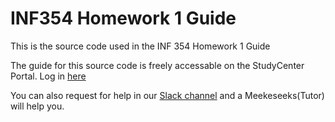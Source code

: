 # INF354 Homework 1 Guide
This is the source code used in the INF 354 Homework 1 Guide

The guide for this source code is freely accessable on the StudyCenter Portal. Log in [here](https://portal.studycenter.co.za/)

You can also request for help in our [Slack channel](https://join.slack.com/t/studycenterhelpcenter/shared_invite/enQtOTYyNTg3NDg3NDE1LTZlN2FjYTc0YTRjNjg3NjA5YTcxMjIzMjAwOWY0M2RlNmUxYTdhY2Y4ZTNkZTA1MjhiNzMxYTU2NjU1ZDIzOTg) and a Meekeseeks(Tutor) will help you.
